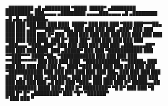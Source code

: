 

   ▄████████  ▄█          ▄████████ ▀████    ▐████▀    ▄████████ ████████▄  ███▄▄▄▄      ▄████████   ▄▄▄▄███▄▄▄▄    ▄█     ▄████████    ▄█   ▄█▄  ▄██████▄  
  ███    ███ ███         ███    ███   ███▌   ████▀    ███    ███ ███   ▀███ ███▀▀▀██▄   ███    ███ ▄██▀▀▀███▀▀▀██▄ ███    ███    ███   ███ ▄███▀ ███    ███ 
  ███    ███ ███         ███    █▀     ███  ▐███      ███    ███ ███    ███ ███   ███   ███    ███ ███   ███   ███ ███▌   ███    █▀    ███▐██▀   ███    ███ 
  ███    ███ ███        ▄███▄▄▄        ▀███▄███▀      ███    ███ ███    ███ ███   ███  ▄███▄▄▄▄██▀ ███   ███   ███ ███▌   ███         ▄█████▀    ███    ███ 
▀███████████ ███       ▀▀███▀▀▀        ████▀██▄     ▀███████████ ███    ███ ███   ███ ▀▀███▀▀▀▀▀   ███   ███   ███ ███▌ ▀███████████ ▀▀█████▄    ███    ███ 
  ███    ███ ███         ███    █▄    ▐███  ▀███      ███    ███ ███    ███ ███   ███ ▀███████████ ███   ███   ███ ███           ███   ███▐██▄   ███    ███ 
  ███    ███ ███▌    ▄   ███    ███  ▄███     ███▄    ███    ███ ███   ▄███ ███   ███   ███    ███ ███   ███   ███ ███     ▄█    ███   ███ ▀███▄ ███    ███ 
  ███    █▀  █████▄▄██   ██████████ ████       ███▄   ███    █▀  ████████▀   ▀█   █▀    ███    ███  ▀█   ███   █▀  █▀    ▄████████▀    ███   ▀█▀  ▀██████▀  
             ▀                                                                          ███    ███                                     ▀                    


